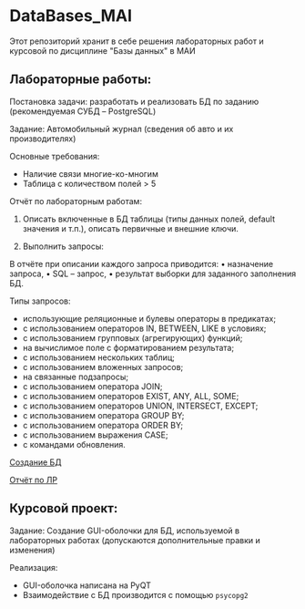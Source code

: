 # DataBases_MAI

Этот репозиторий хранит в себе решения лабораторных работ и курсовой по дисциплине "Базы данных" в МАИ

## Лабораторные работы:
Постановка задачи: разработать и реализовать БД по заданию (рекомендуемая СУБД – PostgreSQL)

Задание: Автомобильный журнал (сведения об авто и их производителях)
 
Основные требования:
- Наличие связи многие-ко-многим
- Таблица с количеством полей > 5

Отчёт по лабораторным работам: 
1. Описать включенные в БД таблицы (типы данных полей, default значения и т.п.), описать первичные и внешние ключи.

2. Выполнить запросы:

В отчёте при описании каждого запроса приводится:
•	назначение запроса, 
•	SQL – запрос,
•	результат выборки для заданного заполнения БД.

Типы запросов:
- использующие реляционные и булевы операторы в предикатах;
- с использованием операторов IN, BETWEEN, LIKE в условиях;
- с использованием групповых (агрегирующих) функций;
- на вычислимое поле с форматированием результата;
- с использованием нескольких таблиц;
- с использованием вложенных запросов;
- на связанные подзапросы;
- с использованием оператора JOIN;
- с использованием операторов EXIST, ANY, ALL, SOME;
- с использованием операторов UNION, INTERSECT, EXCEPT;
- с использованием оператора GROUP BY;
- с использованием оператора ORDER BY;
- с использованием выражения CASE;
- с командами обновления.

[Создание БД](https://github.com/RoKivals/DataBases_MAI/blob/main/bd.sql)

[Отчёт по ЛР](https://github.com/RoKivals/DataBases_MAI/blob/main/LR.md) 

## Курсовой проект:
Задание: Создание GUI-оболочки для БД, используемой в лабораторных работах (допускаются дополнительные правки и изменения)

Реализация: 
- GUI-оболочка написана на PyQT
- Взаимодействие с БД производится с помощью `psycopg2`


